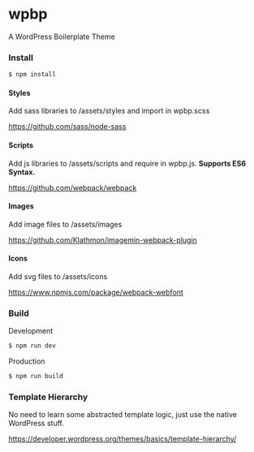 # wpbp
A WordPress Boilerplate Theme

### Install

```bash
$ npm install
```

#### Styles

Add sass libraries to /assets/styles and import in wpbp.scss

https://github.com/sass/node-sass

#### Scripts

Add js libraries to /assets/scripts and require in wpbp.js. **Supports ES6 Syntax.**

https://github.com/webpack/webpack

#### Images

Add image files to /assets/images

https://github.com/Klathmon/imagemin-webpack-plugin

#### Icons

Add svg files to /assets/icons

https://www.npmjs.com/package/webpack-webfont

### Build

Development

```bash
$ npm run dev
```

Production

```bash
$ npm run build
```

### Template Hierarchy

No need to learn some abstracted template logic, just use the native WordPress stuff.

https://developer.wordpress.org/themes/basics/template-hierarchy/